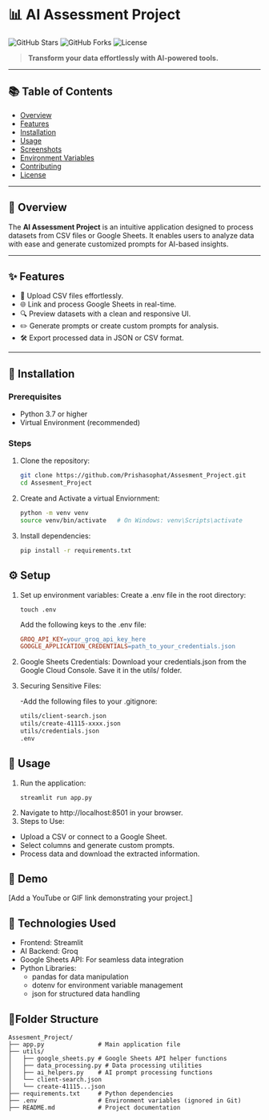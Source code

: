 # 📊 AI Assessment Project

![GitHub Stars](https://img.shields.io/github/stars/Prishasophat/Assesment_Project)
![GitHub Forks](https://img.shields.io/github/forks/Prishasophat/Assesment_Project)
![License](https://img.shields.io/github/license/Prishasophat/Assesment_Project)

> **Transform your data effortlessly with AI-powered tools.**

---

## 📚 Table of Contents
- [Overview](#overview)
- [Features](#features)
- [Installation](#installation)
- [Usage](#usage)
- [Screenshots](#screenshots)
- [Environment Variables](#environment-variables)
- [Contributing](#contributing)
- [License](#license)

---

## 📖 Overview
The **AI Assessment Project** is an intuitive application designed to process datasets from CSV files or Google Sheets. It enables users to analyze data with ease and generate customized prompts for AI-based insights.

---

## ✨ Features
- 📂 Upload CSV files effortlessly.
- 🌐 Link and process Google Sheets in real-time.
- 🔍 Preview datasets with a clean and responsive UI.
- ✏️ Generate prompts or create custom prompts for analysis.
- 🛠️ Export processed data in JSON or CSV format.

---

## 🚀 Installation

### Prerequisites
- Python 3.7 or higher
- Virtual Environment (recommended)

### Steps
1. Clone the repository:
   ```bash
   git clone https://github.com/Prishasophat/Assesment_Project.git
   cd Assesment_Project

2. Create and Activate a virtual Enviornment:
   ```bash
   python -m venv venv
   source venv/bin/activate   # On Windows: venv\Scripts\activate

3. Install dependencies:
   ```bash
   pip install -r requirements.txt

## ⚙️ Setup
1. Set up environment variables: Create a .env file in the root directory:    

       touch .env
   
   Add the following keys to the .env file:
   
   ```makefile
   GROQ_API_KEY=your_groq_api_key_here
   GOOGLE_APPLICATION_CREDENTIALS=path_to_your_credentials.json
3. Google Sheets Credentials: 
  Download your credentials.json from the Google Cloud Console.
  Save it in the utils/ folder.
4. Securing Sensitive Files:

   -Add the following files to your .gitignore:
   ```bash
   utils/client-search.json
   utils/create-41115-xxxx.json
   utils/credentials.json
   .env
## 🚀 Usage
1. Run the application:
   ```
   streamlit run app.py
2. Navigate to http://localhost:8501 in your browser.
3. Steps to Use:
  - Upload a CSV or connect to a Google Sheet.
  - Select columns and generate custom prompts.
  - Process data and download the extracted information.

## 🎥 Demo
[Add a YouTube or GIF link demonstrating your project.]

## 🧰 Technologies Used
- Frontend: Streamlit
- AI Backend: Groq
- Google Sheets API: For seamless data integration
- Python Libraries:
    - pandas for data manipulation
    - dotenv for environment variable management
    - json for structured data handling

## 📂Folder Structure

```plaintext
Assesment_Project/
├── app.py               # Main application file
├── utils/
│   ├── google_sheets.py # Google Sheets API helper functions
│   ├── data_processing.py # Data processing utilities
│   ├── ai_helpers.py    # AI prompt processing functions
│   └── client-search.json
│   └── create-41115...json
├── requirements.txt     # Python dependencies
├── .env                 # Environment variables (ignored in Git)
├── README.md            # Project documentation







   
